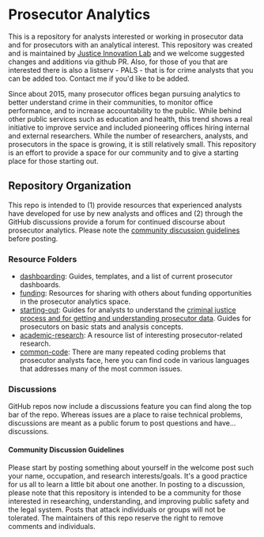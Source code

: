 # Prosecutor Analytics

This is a repository for analysts interested or working in prosecutor data and 
for prosecutors with an analytical interest. This repository was created and is 
maintained by [Justice Innovation Lab](https://www.justiceinnovationlab.org/) and we welcome suggested 
changes and additions via github PR. Also, for those of you that are interested
there is also a listserv - PALS - that is for crime analysts that you can be 
added too. Contact me if you'd like to be added.

Since about 2015, many prosecutor offices began pursuing analytics to better 
understand crime in their communities, to monitor office performance, and to 
increase accountability to the public. While behind other public services such 
as education and health, this trend shows a real initiative to improve service
and included pioneering offices hiring internal and external researchers. While
the number of researchers, analysts, and prosecutors in the space is growing, it
is still relatively small. This repository is an effort to provide a space for 
our community and to give a starting place for those starting out.

## Repository Organization
This repo is intended to (1) provide resources that experienced analysts have 
developed for use by new analysts and offices and (2) through the GitHub 
discussions provide a forum for continued discourse about 
prosecutor analytics. Please note the [community discussion guidelines](#community-discussion-guidelines) before
posting.

### Resource Folders

- [dashboarding](https://github.com/Justice-Innovation-Lab/prosecutor-analytics/tree/main/dashboarding): Guides, templates, and a list of current prosecutor 
    dashboards.
- [funding](https://github.com/Justice-Innovation-Lab/prosecutor-analytics/tree/main/funding): Resources for sharing with others about funding opportunities in the prosecutor analytics space.
- [starting-out](https://github.com/Justice-Innovation-Lab/prosecutor-analytics/tree/main/starting-out): Guides for analysts to understand the [criminal justice 
    process and for getting and understanding prosecutor data](https://github.com/Justice-Innovation-Lab/prosecutor-analytics/tree/main/starting-out/criminal_justice_explainer). Guides for 
    prosecutors on basic stats and analysis concepts.
- [academic-research](https://github.com/Justice-Innovation-Lab/prosecutor-analytics/tree/main/academic-research): A resource list of interesting prosecutor-related 
    research.
- [common-code](https://github.com/Justice-Innovation-Lab/prosecutor-analytics/tree/main/common-code): There are many repeated coding problems that prosecutor
    analysts face, here you can find code in various languages that addresses
    many of the most common issues.

### Discussions
GitHub repos now include a discussions feature you can find along the top bar
of the repo. Whereas issues are a place to raise technical problems, discussions
are meant as a public forum to post questions and have... discussions.

#### Community Discussion Guidelines

Please start by posting something about yourself in the welcome post such your name, occupation, and research interests/goals. It's a 
good practice for us all to learn a little bit about one another. In posting to
a discussion, please note that this repository is intended to be a community for
those interested in researching, understanding, and improving public safety and
the legal system. Posts that attack individuals or groups will not be tolerated. The maintainers of this repo reserve the right to remove comments and 
individuals.


